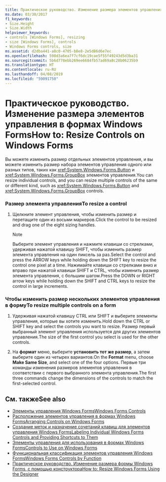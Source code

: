 ```yaml
---
title: Практическое руководство. Изменение размера элементов управления в формах Windows Forms
ms.date: 03/30/2017
f1_keywords:
- Size.Height
- Size.Width
helpviewer_keywords:
- controls [Windows Forms], resizing
- size [Windows Forms], controls
- Windows Forms controls, size
ms.assetid: d2dba441-a8c0-4705-b8e8-2e5d86d6e7ec
ms.openlocfilehash: 598d3a6ea7f7cf6dc19cae5f55f49243d5d3ba31
ms.sourcegitcommit: 5b6d778ebb269ee6684fb57ad69a8c28b06235b9
ms.translationtype: HT
ms.contentlocale: ru-RU
ms.lasthandoff: 04/08/2019
ms.locfileid: "59091750"
---
```

# <a name="how-to-resize-controls-on-windows-forms"></a><span data-ttu-id="7a956-102">Практическое руководство. Изменение размера элементов управления в формах Windows Forms</span><span class="sxs-lookup"><span data-stu-id="7a956-102">How to: Resize Controls on Windows Forms</span></span>
<span data-ttu-id="7a956-103">Вы можете изменить размер отдельных элементов управления, и вы можете изменить размер набора элементов управления одного или разных типов, таких как <xref:System.Windows.Forms.Button> и <xref:System.Windows.Forms.GroupBox> элементов управления.</span><span class="sxs-lookup"><span data-stu-id="7a956-103">You can resize individual controls, and you can resize multiple controls of the same or different kind, such as <xref:System.Windows.Forms.Button> and <xref:System.Windows.Forms.GroupBox> controls.</span></span>  
  
### <a name="to-resize-a-control"></a><span data-ttu-id="7a956-104">Размер элемента управления</span><span class="sxs-lookup"><span data-stu-id="7a956-104">To resize a control</span></span>  
  
1.  <span data-ttu-id="7a956-105">Щелкните элемент управления, чтобы изменить размер и перетащите один из восьми маркеров.</span><span class="sxs-lookup"><span data-stu-id="7a956-105">Click the control to be resized and drag one of the eight sizing handles.</span></span>  
  
    > [!NOTE]
    >  <span data-ttu-id="7a956-106">Выберите элемент управления и нажмите клавиши со стрелками, удерживая нажатой клавишу SHIFT, чтобы изменить размер элемента управления на один пиксель за раз.</span><span class="sxs-lookup"><span data-stu-id="7a956-106">Select the control and press the ARROW keys while holding down the SHIFT key to resize the control one pixel at a time.</span></span> <span data-ttu-id="7a956-107">Нажимайте клавиши со стрелками вниз и вправо при нажатой клавиши SHIFT и CTRL, чтобы изменить размер элемента управления, с большим шагом.</span><span class="sxs-lookup"><span data-stu-id="7a956-107">Press the DOWN or RIGHT arrow keys while holding down the SHIFT and CTRL keys to resize the control in large increments.</span></span>  
  
### <a name="to-resize-multiple-controls-on-a-form"></a><span data-ttu-id="7a956-108">Чтобы изменить размер нескольких элементов управления в форму</span><span class="sxs-lookup"><span data-stu-id="7a956-108">To resize multiple controls on a form</span></span>  
  
1.  <span data-ttu-id="7a956-109">Удерживая нажатой клавишу CTRL или SHIFT и выберите элементы управления, которые вы хотите изменить.</span><span class="sxs-lookup"><span data-stu-id="7a956-109">Hold down the CTRL or SHIFT key and select the controls you want to resize.</span></span> <span data-ttu-id="7a956-110">Размер первый выбранный элемент управления используется для других элементов управления.</span><span class="sxs-lookup"><span data-stu-id="7a956-110">The size of the first control you select is used for the other controls.</span></span>  
  
2.  <span data-ttu-id="7a956-111">На **формат** меню, выберите **установить тот же размер**, а затем выберите один из четырех вариантов.</span><span class="sxs-lookup"><span data-stu-id="7a956-111">On the **Format** menu, choose **Make Same Size**, and select one of the four options.</span></span> <span data-ttu-id="7a956-112">Первые три команды изменения размеров элементов управления в соответствии с первого выбранного элемента управления.</span><span class="sxs-lookup"><span data-stu-id="7a956-112">The first three commands change the dimensions of the controls to match the first-selected control.</span></span>  
  
## <a name="see-also"></a><span data-ttu-id="7a956-113">См. также</span><span class="sxs-lookup"><span data-stu-id="7a956-113">See also</span></span>

- [<span data-ttu-id="7a956-114">Элементы управления Windows Forms</span><span class="sxs-lookup"><span data-stu-id="7a956-114">Windows Forms Controls</span></span>](index.md)
- [<span data-ttu-id="7a956-115">Расположение элементов управления в формах Windows Forms</span><span class="sxs-lookup"><span data-stu-id="7a956-115">Arranging Controls on Windows Forms</span></span>](arranging-controls-on-windows-forms.md)
- [<span data-ttu-id="7a956-116">Создание меток и назначение сочетаний клавиш для элементов управления Windows Forms</span><span class="sxs-lookup"><span data-stu-id="7a956-116">Labeling Individual Windows Forms Controls and Providing Shortcuts to Them</span></span>](labeling-individual-windows-forms-controls-and-providing-shortcuts-to-them.md)
- [<span data-ttu-id="7a956-117">Элементы управления для использования в формах Windows Forms</span><span class="sxs-lookup"><span data-stu-id="7a956-117">Controls to Use on Windows Forms</span></span>](controls-to-use-on-windows-forms.md)
- [<span data-ttu-id="7a956-118">Функциональная классификация элементов управления Windows Forms</span><span class="sxs-lookup"><span data-stu-id="7a956-118">Windows Forms Controls by Function</span></span>](windows-forms-controls-by-function.md)
- [<span data-ttu-id="7a956-119">Практическое руководство. Изменение размера формы Windows Forms, с помощью конструктора</span><span class="sxs-lookup"><span data-stu-id="7a956-119">How to: Resize Windows Forms Using the Designer</span></span>](https://docs.microsoft.com/previous-versions/visualstudio/visual-studio-2010/37k2zkwx(v=vs.100))

